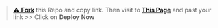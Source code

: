 > [⚠️ **Fork**](https://github.com/SL-Alpha-X-Team/Alpha-X-MD-Bot-Installer/fork) this Repo and copy link. Then visit to [**This Page**](https://hansakabro.tk/Heroku-Redirect) and past your link >> Click on **Deploy Now**











